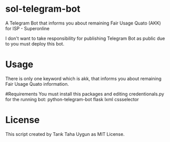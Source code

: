 # sol-telegram-bot
A Telegram Bot that informs you about remaining Fair Usage Quato (AKK) for ISP - Superonline

I don't want to take responsibility for publishing Telegram Bot as public due to you must deploy this bot.

# Usage
There is only one keyword which is akk, that informs you about remaining Fair Usage Quato information.

#Requirements
You must install this packages and editing credentionals.py for the running bot:
python-telegram-bot
flask
lxml
cssselector

# License
This script created by Tarık Taha Uygun as MIT License.
